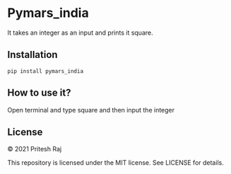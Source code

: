 # Pymars_india
It takes an integer as an input and prints it square.

## Installation
```pip install pymars_india```


## How to use it?
Open terminal and type square and then input the integer

## License

© 2021 Pritesh Raj

This repository is licensed under the MIT license. See LICENSE for details.